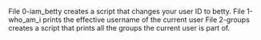 File 0-iam_betty creates a script that changes your user ID to betty.
File 1-who_am_i prints the effective username of the current user
File 2-groups creates a script that prints all the groups the current user is part of.

